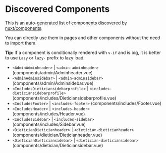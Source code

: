 # Discovered Components

This is an auto-generated list of components discovered by [nuxt/components](https://github.com/nuxt/components).

You can directly use them in pages and other components without the need to import them.

**Tip:** If a component is conditionally rendered with `v-if` and is big, it is better to use `Lazy` or `lazy-` prefix to lazy load.

- `<AdminAdminheader>` | `<admin-adminheader>` (components/admin/Adminheader.vue)
- `<AdminAdminsidebar>` | `<admin-adminsidebar>` (components/admin/Adminsidebar.vue)
- `<IncludesDieticiansidebarprofile>` | `<includes-dieticiansidebarprofile>` (components/includes/Dieticiansidebarprofile.vue)
- `<IncludesFooter>` | `<includes-footer>` (components/includes/Footer.vue)
- `<IncludesHeader>` | `<includes-header>` (components/includes/Header.vue)
- `<IncludesSidebar>` | `<includes-sidebar>` (components/includes/Sidebar.vue)
- `<DieticianDieticianheader>` | `<dietician-dieticianheader>` (components/dietician/Dieticianheader.vue)
- `<DieticianDieticiansidebar>` | `<dietician-dieticiansidebar>` (components/dietician/Dieticiansidebar.vue)
